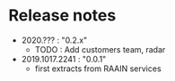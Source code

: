 # Release notes

- 2020.??? : "0.2.x"
    - TODO : Add customers team, radar
- 2019.1017.2241 : "0.0.1"
    - first extracts from RAAIN services
